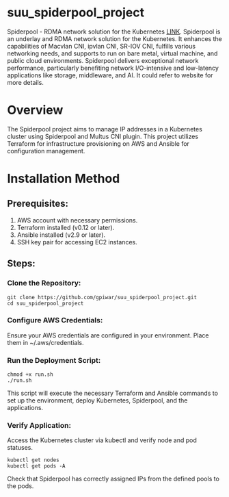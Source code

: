 # suu_spiderpool_project

Spiderpool - RDMA network solution for the Kubernetes [LINK](https://spidernet-io.github.io/spiderpool/v0.9/#license). 
Spiderpool is an underlay and RDMA network solution for the Kubernetes. 
It enhances the capabilities of Macvlan CNI, ipvlan CNI, SR-IOV CNI, fulfills various networking needs, 
and supports to run on bare metal, virtual machine, and public cloud environments. 
Spiderpool delivers exceptional network performance, particularly benefiting network I/O-intensive and 
low-latency applications like storage, middleware, and AI. It could refer to website for more details.

# Overview

The Spiderpool project aims to manage IP addresses in a Kubernetes cluster using Spiderpool and Multus CNI plugin. 
This project utilizes Terraform for infrastructure provisioning on AWS and Ansible for configuration management.

# Installation Method
## Prerequisites:

  1.   AWS account with necessary permissions.
  2.   Terraform installed (v0.12 or later).
  3.   Ansible installed (v2.9 or later).
  4.   SSH key pair for accessing EC2 instances.

## Steps:
### Clone the Repository:

    git clone https://github.com/gpiwar/suu_spiderpool_project.git
    cd suu_spiderpool_project

### Configure AWS Credentials:
Ensure your AWS credentials are configured in your environment. Place them in ~/.aws/credentials.

### Run the Deployment Script:

    chmod +x run.sh
    ./run.sh

This script will execute the necessary Terraform and Ansible commands to set up the environment, 
deploy Kubernetes, Spiderpool, and the applications.

### Verify Application:
Access the Kubernetes cluster via kubectl and verify node and pod statuses.

    kubectl get nodes
    kubectl get pods -A

Check that Spiderpool has correctly assigned IPs from the defined pools to the pods.
